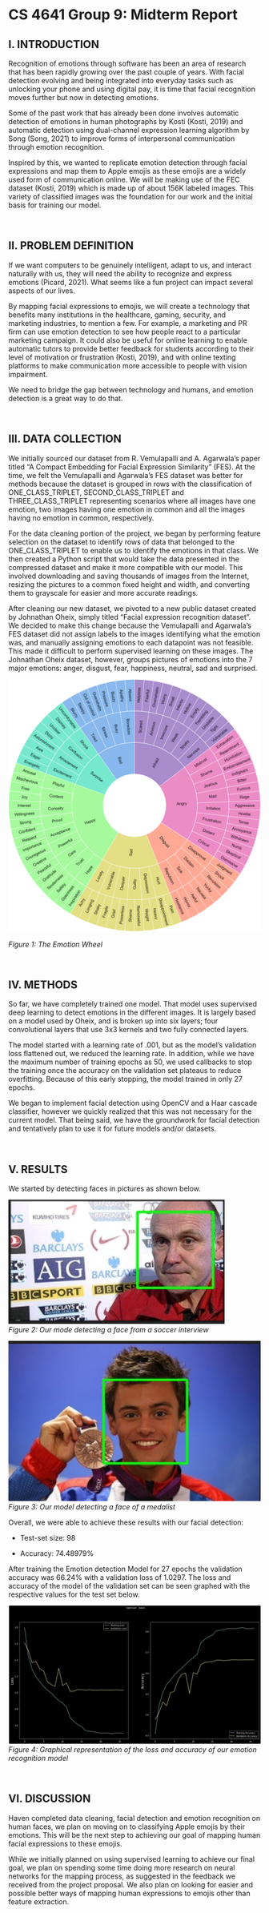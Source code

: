 # CS 4641 Group 9: Midterm Report
## I. INTRODUCTION 

Recognition of emotions through software has been an area of research that has been rapidly growing over the past couple of years. With facial detection evolving and being integrated into everyday tasks such as unlocking your phone and using digital pay, it is time that facial recognition moves further but now in detecting emotions.  

Some of the past work that has already been done involves automatic detection of emotions in human photographs by Kosti (Kosti, 2019) and automatic detection using dual-channel expression learning algorithm by Song (Song, 2021) to improve forms of interpersonal communication through emotion recognition.  

Inspired by this, we wanted to replicate emotion detection through facial expressions and map them to Apple emojis as these emojis are a widely used form of communication online. We will be making use of the FEC dataset (Kosti, 2019) which is made up of about 156K labeled images. This variety of classified images was the foundation for our work and the initial basis for training our model. 

 <br/>

## II. PROBLEM DEFINITION 

If we want computers to be genuinely intelligent, adapt to us, and interact naturally with us, they will need the ability to recognize and express emotions (Picard, 2021). What seems like a fun project can impact several aspects of our lives.  

By mapping facial expressions to emojis, we will create a technology that benefits many institutions in the healthcare, gaming, security, and marketing industries, to mention a few. For example, a marketing and PR firm can use emotion detection to see how people react to a particular marketing campaign. It could also be useful for online learning to enable automatic tutors to provide better feedback for students according to their level of motivation or frustration (Kosti, 2019), and with online texting platforms to make communication more accessible to people with vision impairment. 

We need to bridge the gap between technology and humans, and emotion detection is a great way to do that. 

 <br/>

## III. DATA COLLECTION 

We initially sourced our dataset from R. Vemulapalli and A. Agarwala’s paper titled “A Compact Embedding for Facial Expression Similarity” (FES). At the time, we felt the Vemulapalli and Agarwala’s FES dataset was better for methods because the dataset is grouped in rows with the classification of ONE_CLASS_TRIPLET, SECOND_CLASS_TRIPLET and THREE_CLASS_TRIPLET representing scenarios where all images have one emotion, two images having one emotion in common and all the images having no emotion in common, respectively.  

For the data cleaning portion of the project, we began by performing feature selection on the dataset to identify rows of data that belonged to the ONE_CLASS_TRIPLET to enable us to identify the emotions in that class. We then created a Python script that would take the data presented in the compressed dataset and make it more compatible with our model. This involved downloading and saving thousands of images from the Internet, resizing the pictures to a common fixed height and width, and converting them to grayscale for easier and more accurate readings. 

After cleaning our new dataset, we pivoted to a new public dataset created by Johnathan Oheix, simply titled “Facial expression recognition dataset”. We decided to make this change because the Vemulapalli and Agarwala’s FES dataset did not assign labels to the images identifying what the emotion was, and manually assigning emotions to each datapoint was not feasible. This made it difficult to perform supervised learning on these images. The Johnathan Oheix dataset, however, groups pictures of emotions into the 7 major emotions: anger, disgust, fear, happiness, neutral, sad and surprised. 

![emotionwheel](emotionwheel.png) <br/>

*Figure 1: The Emotion Wheel*

 <br/>

## IV. METHODS 

So far, we have completely trained one model. That model uses supervised deep learning to detect emotions in the different images. It is largely based on a model used by Oheix, and is broken up into six layers; four convolutional layers that use 3x3 kernels and two fully connected layers.  

The model started with a learning rate of .001, but as the model’s validation loss flattened out, we reduced the learning rate. In addition, while we have the maximum number of training epochs as 50, we used callbacks to stop the training once the accuracy on the validation set plateaus to reduce overfitting. Because of this early stopping, the model trained in only 27 epochs. 

We began to implement facial detection using OpenCV and a Haar cascade classifier, however we quickly realized that this was not necessary for the current model. That being said, we have the groundwork for facial detection and tentatively plan to use it for future models and/or datasets. 

 <br/>

## V. RESULTS 

We started by detecting faces in pictures as shown below. 

 
![soccerinterview](soccer.png) <br/>
*Figure 2: Our mode detecting a face from a soccer interview*

 
![medalist](medalist.png) <br/>
*Figure 3: Our model detecting a face of a medalist*

Overall, we were able to achieve these results with our facial detection: 

- Test-set size: 98 

- Accuracy: 74.48979% 

 

After training the Emotion detection Model for 27 epochs the validation accuracy was 66.24% with a validation loss of 1.0297. The loss and accuracy of the model of the validation set can be seen graphed with the respective values for the test set below. 

 
![lossaccuracy](lossaccuracy.png) <br/>
*Figure 4: Graphical representation of the loss and accuracy of our emotion recognition model*

 <br/>

## VI. DISCUSSION 

Haven completed data cleaning, facial detection and emotion recognition on human faces, we plan on moving on to classifying Apple emojis by their emotions. This will be the next step to achieving our goal of mapping human facial expressions to these emojis. 

While we initially planned on using supervised learning to achieve our final goal, we plan on spending some time doing more research on neural networks for the mapping process, as suggested in the feedback we received from the project proposal. We also plan on looking for easier and possible better ways of mapping human expressions to emojis other than feature extraction. 